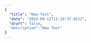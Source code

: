```yaml
---
{
  "title": "New Test",
  "date": "2024-09-12T11:19:37.023Z",
  "draft": false,
  "description":"New Test"
}
---
```

        